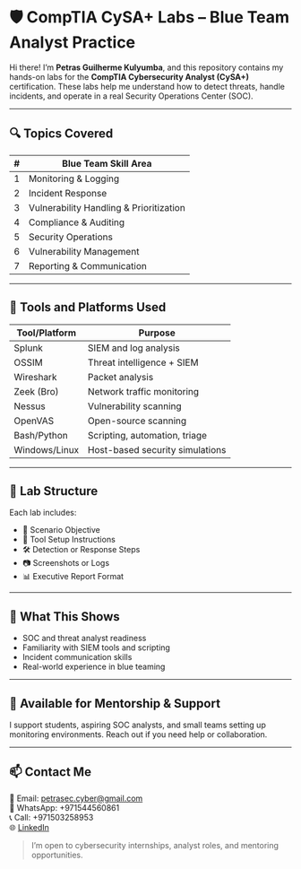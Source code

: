 # 🛡️ CompTIA CySA+ Labs – Blue Team Analyst Practice

Hi there! I’m **Petras Guilherme Kulyumba**, and this repository contains my hands-on labs for the **CompTIA Cybersecurity Analyst (CySA+)** certification. These labs help me understand how to detect threats, handle incidents, and operate in a real Security Operations Center (SOC).

---

## 🔍 Topics Covered

| #  | Blue Team Skill Area                   |
|----|----------------------------------------|
| 1  | Monitoring & Logging                   |
| 2  | Incident Response                      |
| 3  | Vulnerability Handling & Prioritization|
| 4  | Compliance & Auditing                  |
| 5  | Security Operations                    |
| 6  | Vulnerability Management               |
| 7  | Reporting & Communication              |

---

## 🧰 Tools and Platforms Used

| Tool/Platform | Purpose                          |
|---------------|----------------------------------|
| Splunk        | SIEM and log analysis            |
| OSSIM         | Threat intelligence + SIEM       |
| Wireshark     | Packet analysis                  |
| Zeek (Bro)    | Network traffic monitoring       |
| Nessus        | Vulnerability scanning           |
| OpenVAS       | Open-source scanning             |
| Bash/Python   | Scripting, automation, triage    |
| Windows/Linux | Host-based security simulations  |

---

## 📘 Lab Structure

Each lab includes:
- 🧭 Scenario Objective  
- 🔧 Tool Setup Instructions  
- 🛠️ Detection or Response Steps  
- 📷 Screenshots or Logs  
- 📊 Executive Report Format  

---

## 🎯 What This Shows

- SOC and threat analyst readiness  
- Familiarity with SIEM tools and scripting  
- Incident communication skills  
- Real-world experience in blue teaming

---

## 🤝 Available for Mentorship & Support

I support students, aspiring SOC analysts, and small teams setting up monitoring environments. Reach out if you need help or collaboration.

---

## 📫 Contact Me

📩 Email: petrasec.cyber@gmail.com  
📱 WhatsApp: +971544560861  
📞 Call: +971503258953  
🌐 [LinkedIn](https://www.linkedin.com/in/petrascyberexpert)

> I’m open to cybersecurity internships, analyst roles, and mentoring opportunities.
